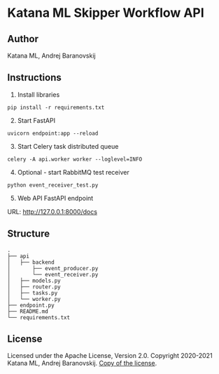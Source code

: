 # Katana ML Skipper Workflow API

## Author

Katana ML, Andrej Baranovskij

## Instructions

1. Install libraries

```
pip install -r requirements.txt
```

2. Start FastAPI

```
uvicorn endpoint:app --reload
```

3. Start Celery task distributed queue

```
celery -A api.worker worker --loglevel=INFO
```

4. Optional - start RabbitMQ test receiver

```
python event_receiver_test.py
```

5. Web API FastAPI endpoint

URL: http://127.0.0.1:8000/docs

## Structure

```
.
├── api 
│   ├── backend
│       ├── event_producer.py
│       └── event_receiver.py
│   ├── models.py
│   ├── router.py
│   ├── tasks.py
│   └── worker.py
├── endpoint.py
├── README.md
└── requirements.txt
```

## License

Licensed under the Apache License, Version 2.0. Copyright 2020-2021 Katana ML, Andrej Baranovskij. [Copy of the license](https://github.com/katanaml/katana-pipeline/blob/master/LICENSE).
